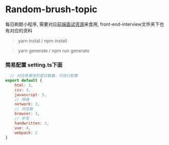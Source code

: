 # Random-brush-topic
每日刷题小程序, 需要对应[前端面试资源](https://github.com/BigSharkLx/front-end-interview)来食用, front-end-interview文件夹下也有对应的资料

> yarn instal / npm install

> yarn generate / npm run generate


### 简易配置 setting.ts下面

``` javascript
  // 对应各模块的题目数量，可自行配置
export default {
    html: 3, 
    css: 3,
    javascript: 5,
    // 网络
    network: 3,
    // 浏览器
    browser: 3,
    // 手写
    handwritten: 3,
    vue: 4,
    webpack: 2
}
```

